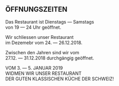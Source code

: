 ## ÖFFNUNGSZEITEN
  
  
Das Restaurant ist Dienstags — Samstags  
von 19 — 24 Uhr geöffnet.  
  
Wir schliessen unser Restaurant  
im Dezemebr vom 24. — 26.12.2018.  
  
Zwischen den Jahren sind wir vom  
27.12. — 31.12.2018 durchgängig geöffnet.  

VOM 3. — 5. JANUAR 2019  
WIDMEN WIR UNSER RESTAURANT  
DER GUTEN KLASSISCHEN KÜCHE DER SCHWEIZ!  

  
